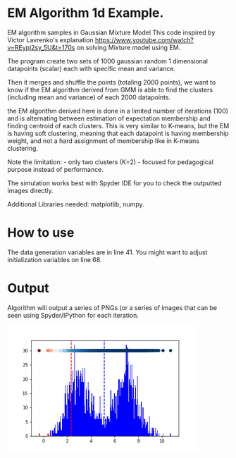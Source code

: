 # EM Algorithm 1d Example.
EM algorithm samples in Gaussian Mixture Model
This code inspired by Victor Lavrenko's explanation https://www.youtube.com/watch?v=REypj2sy_5U&t=170s
on solving Mixture model using EM.

The program create two sets of 1000 gaussian random 1 dimensional datapoints 
(scalar) each with specific mean and variance.

Then it merges and shuffle the points (totaling 2000 points), we want to know if
the EM algorithm derived from GMM is able to find the clusters (including mean and variance) 
of each 2000 datapoints.

the EM algorithm derived here is done in a limited number of iterations (100)
and is alternating between estimation of expectation membership and finding centroid
of each clusters. This is very similar to K-means, but the EM is having soft 
clustering, meaning that each datapoint is having membership weight, and not a hard
assignment of membership like in K-means clustering.

Note the limitation:
    - only two clusters (K=2)
    - focused for pedagogical purpose instead of performance.

The simulation works best with Spyder IDE for you to check the outputted images
directly.

Additional Libraries needed: matplotlib, numpy.

# How to use
The data generation variables are in line 41. You might want to adjust initialization variables on line 68. 

# Output
Algorithm will output a series of PNGs (or a series of images that can be seen using Spyder/IPython for each 
iteration.


![alt text](https://github.com/adewandaru/EM/blob/master/Webp.net-gifmaker.gif)
